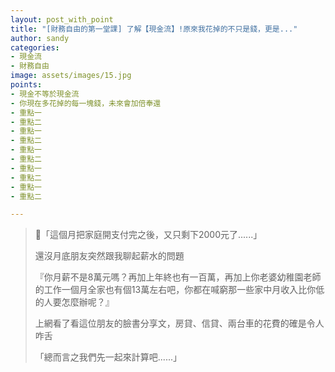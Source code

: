 ```yaml
---
layout: post_with_point
title: "[財務自由的第一堂課] 了解【現金流】!原來我花掉的不只是錢，更是..."
author: sandy
categories:
- 現金流
- 財務自由
image: assets/images/15.jpg
points:
- 現金不等於現金流
- 你現在多花掉的每一塊錢，未來會加倍奉還
- 重點一
- 重點二
- 重點一
- 重點二
- 重點一
- 重點二
- 重點一
- 重點二
- 重點一
- 重點二

---
```

> 「這個月把家庭開支付完之後，又只剩下2000元了......」
>
> 還沒月底朋友突然跟我聊起薪水的問題
>
> 『你月薪不是8萬元嗎？再加上年終也有一百萬，再加上你老婆幼稚園老師的工作一個月全家也有個13萬左右吧，你都在喊窮那一些家中月收入比你低的人要怎麼辦呢？』
>
> 上網看了看這位朋友的臉書分享文，房貸、信貸、兩台車的花費的確是令人咋舌
>
> 「總而言之我們先一起來計算吧......」